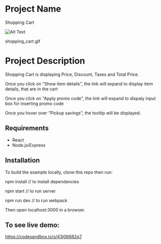# Project Name

Shopping Cart

![Alt Text](shopping_cart.gif)

shopping_cart.gif


# Project Description

Shopping Cart is displaying Price, Discount, Taxes and Total Price.

Once you click on "Show item details", the link will expand to display item details, that are in the cart

Once you click on "Apply promo code", the link will expand to dispaly input box for inserting promo code

Once you hover over "Pickup savings", the tooltip will be displayed.

## Requirements

- React
- Node.js/Express


## Installation 

To build the example locally, clone this repo then run:

npm install // to install dependencies

npm start // to run server

npm run dev // to run webpack

Then open localhost:3000 in a browser.


## To see live demo:

https://codesandbox.io/s/43j06682q7


